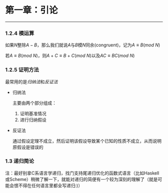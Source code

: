 # 第一章：引论

---

### 1.2.4 模运算

如果$N$整除$A-B$，那么我们就说$A$与$B$模$N$同余(congruent)，记为$A\equiv B(mod\ N)$

若$A\equiv B(mod\ N)$，则$A+C\equiv B+C(mod\ N)$以及$AC\equiv BC(mod\ N)$

### 1.2.5 证明方法
最常用的是*归纳法*和*反证法*

- 归纳法
    
    主要由两个部分组成：
    1. 证明基准情况
    2. 进行归纳假设
- 反证法
    
    通过假设定理不成立，然后证明该假设导致某个已知的性质不成立，从而说明原假设是错误的

### 1.3 递归简论

注：最好别拿C系语言学递归，找门支持尾递归优化的函数式语言（比如Haskell或Scheme）稍微了解一下，就能对递归的简便有一个较为深刻的理解了（就是可能会恨不得在任何语言里都全写递归:)）
